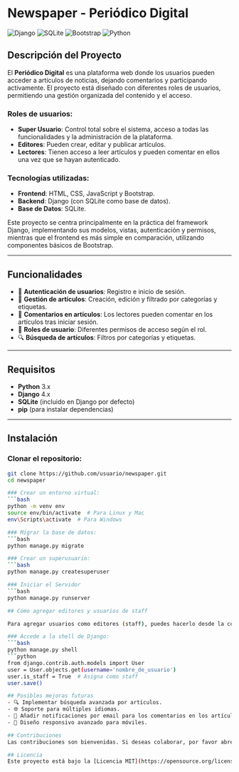 # Newspaper - Periódico Digital

![Django](https://img.shields.io/badge/Django-4.0+-success?style=flat-square&logo=django)
![SQLite](https://img.shields.io/badge/SQLite-3.x-blue?style=flat-square&logo=sqlite)
![Bootstrap](https://img.shields.io/badge/Bootstrap-5.x-purple?style=flat-square&logo=bootstrap)
![Python](https://img.shields.io/badge/Python-3.x-yellow?style=flat-square&logo=python)

## Descripción del Proyecto
El **Periódico Digital** es una plataforma web donde los usuarios pueden acceder a artículos de noticias, dejando comentarios y participando activamente. El proyecto está diseñado con diferentes roles de usuarios, permitiendo una gestión organizada del contenido y el acceso.

### Roles de usuarios:
- **Super Usuario**: Control total sobre el sistema, acceso a todas las funcionalidades y la administración de la plataforma.
- **Editores**: Pueden crear, editar y publicar artículos.
- **Lectores**: Tienen acceso a leer artículos y pueden comentar en ellos una vez que se hayan autenticado.

### Tecnologías utilizadas:
- **Frontend**: HTML, CSS, JavaScript y Bootstrap.
- **Backend**: Django (con SQLite como base de datos).
- **Base de Datos**: SQLite.

Este proyecto se centra principalmente en la práctica del framework Django, implementando sus modelos, vistas, autenticación y permisos, mientras que el frontend es más simple en comparación, utilizando componentes básicos de Bootstrap.

---

## Funcionalidades
- 🔐 **Autenticación de usuarios**: Registro e inicio de sesión.
- 📰 **Gestión de artículos**: Creación, edición y filtrado por categorías y etiquetas.
- 💬 **Comentarios en artículos**: Los lectores pueden comentar en los artículos tras iniciar sesión.
- 👥 **Roles de usuario**: Diferentes permisos de acceso según el rol.
- 🔍 **Búsqueda de artículos**: Filtros por categorías y etiquetas.

---

## Requisitos

- **Python** 3.x
- **Django** 4.x
- **SQLite** (incluido en Django por defecto)
- **pip** (para instalar dependencias)

---

## Instalación

### Clonar el repositorio:
```bash
git clone https://github.com/usuario/newspaper.git
cd newspaper

### Crear un entorno virtual:
```bash
python -m venv env
source env/bin/activate  # Para Linux y Mac
env\Scripts\activate  # Para Windows

### Migrar la base de datos:
```bash
python manage.py migrate

### Crear un superusuario:
```bash
python manage.py createsuperuser

### Iniciar el Servidor
```bash
python manage.py runserver

## Cómo agregar editores y usuarios de staff

Para agregar usuarios como editores (staff), puedes hacerlo desde la consola de Django:

### Accede a la shell de Django:
```bash
python manage.py shell
```python
from django.contrib.auth.models import User
user = User.objects.get(username='nombre_de_usuario')
user.is_staff = True  # Asigna como staff
user.save()

## Posibles mejoras futuras
- 🔍 Implementar búsqueda avanzada por artículos.
- 🌐 Soporte para múltiples idiomas.
- 📧 Añadir notificaciones por email para los comentarios en los artículos.
- 📱 Diseño responsivo avanzado para móviles.

## Contribuciones
Las contribuciones son bienvenidas. Si deseas colaborar, por favor abre un issue o envía un pull request en el repositorio.

## Licencia
Este proyecto está bajo la [Licencia MIT](https://opensource.org/licenses/MIT).




